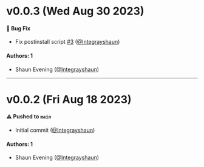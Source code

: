 # v0.0.3 (Wed Aug 30 2023)

#### 🐛 Bug Fix

- Fix postinstall script [#3](https://github.com/storybookjs/addon-styling-webpack/pull/3) ([@Integrayshaun](https://github.com/Integrayshaun))

#### Authors: 1

- Shaun Evening ([@Integrayshaun](https://github.com/Integrayshaun))

---

# v0.0.2 (Fri Aug 18 2023)

#### ⚠️ Pushed to `main`

- Initial commit ([@Integrayshaun](https://github.com/Integrayshaun))

#### Authors: 1

- Shaun Evening ([@Integrayshaun](https://github.com/Integrayshaun))
